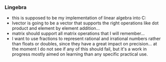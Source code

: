 ### Lingebra   
 * this is supposed to be my implementation of linear algebra into C:  
 * lvector is going to be a vector that supports the right operations like dot product and element by element addition...
 * matrix should support all matrix operations that I will remember...
 * I want to use fractions to represent rational and irrational numbers rather than floats or doubles, since they have a great impact on precision... at the moment I do not see if any of this should fail, but it's a work in progress mostly aimed on learning than any specific practical use.